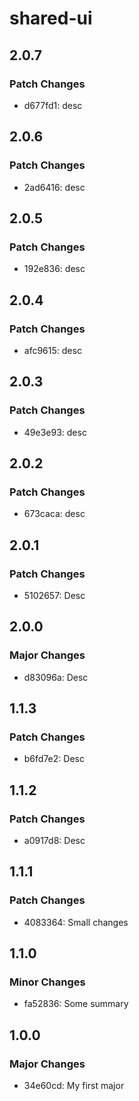 # shared-ui

## 2.0.7

### Patch Changes

- d677fd1: desc

## 2.0.6

### Patch Changes

- 2ad6416: desc

## 2.0.5

### Patch Changes

- 192e836: desc

## 2.0.4

### Patch Changes

- afc9615: desc

## 2.0.3

### Patch Changes

- 49e3e93: desc

## 2.0.2

### Patch Changes

- 673caca: desc

## 2.0.1

### Patch Changes

- 5102657: Desc

## 2.0.0

### Major Changes

- d83096a: Desc

## 1.1.3

### Patch Changes

- b6fd7e2: Desc

## 1.1.2

### Patch Changes

- a0917d8: Desc

## 1.1.1

### Patch Changes

- 4083364: Small changes

## 1.1.0

### Minor Changes

- fa52836: Some summary

## 1.0.0

### Major Changes

- 34e60cd: My first major
